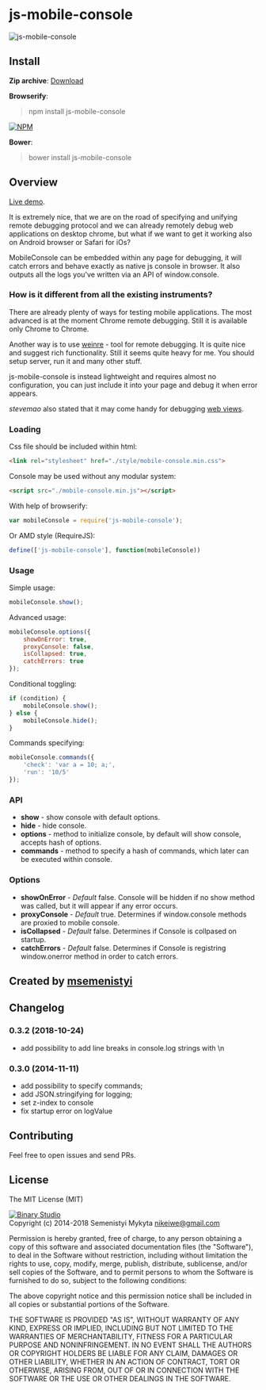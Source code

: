 js-mobile-console
=====

![js-mobile-console](mobile_screen.png)

## Install
**Zip archive**:
[Download](https://github.com/msemenistyi/js-mobile-console/archive/master.zip)

**Browserify**:
> npm install js-mobile-console

[![NPM](https://nodei.co/npm/js-mobile-console.png)](https://nodei.co/npm/js-mobile-console/)

**Bower**:
> bower install js-mobile-console

## Overview

[Live demo](http://b1narystudio.github.io/js-mobile-console/).

It is extremely nice, that we are on the road of specifying and unifying remote
debugging protocol and we can already remotely debug web applications on desktop 
chrome, but what if we want to get it working also on Android browser or 
Safari for iOs?

MobileConsole can be embedded within any page for debugging, it will catch errors
and behave exactly as native js console in browser. It also outputs all the logs
you've written via an API of window.console. 

### How is it different from all the existing instruments?

There are already plenty of ways for testing mobile applications. The most 
advanced is at the moment Chrome remote debugging. Still it is available only 
Chrome to Chrome.

Another way is to use [weinre](http://people.apache.org/~pmuellr/weinre-docs/latest/) - 
tool for remote debugging. It is quite nice and suggest rich functionality. Still 
it seems quite heavy for me. You should setup server, run it and many other stuff.

js-mobile-console is instead lightweight and requires almost no configuration,
you can just include it into your page and debug it when error appears.

*stevemao* also stated that it may come handy for debugging 
[web views](https://github.com/B1naryStudio/js-mobile-console/issues/1).

### Loading
Css file should be included within html:
```html
<link rel="stylesheet" href="./style/mobile-console.min.css">
```
Console may be used without any modular system:
```html
<script src="./mobile-console.min.js"></script>
```

With help of browserify:
```js
var mobileConsole = require('js-mobile-console');
```

Or AMD style (RequireJS): 
```js
define(['js-mobile-console'], function(mobileConsole))
```

### Usage

Simple usage:
```js
mobileConsole.show();
```

Advanced usage: 
```js
mobileConsole.options({
	showOnError: true,
	proxyConsole: false,
	isCollapsed: true,
	catchErrors: true
});
```

Conditional toggling:
```js
if (condition) {
	mobileConsole.show();
} else {
	mobileConsole.hide();
}
```

Commands specifying:
```js
mobileConsole.commands({
	'check': 'var a = 10; a;',
	'run': '10/5'
});
```

### API

- **show** - show console with default options.
- **hide** - hide console.
- **options** - method to initialize console, by default will show console, 
accepts hash of options.
- **commands** - method to specify a hash of commands, which later can be 
executed within console.

### Options

- **showOnError** - *Default* false. Console will be hidden if no show method 
was called, but it will appear if any error occurs.
- **proxyConsole** - *Default* true. Determines if window.console methods are 
proxied to mobile console.
- **isCollapsed** - *Default* false. Determines if Console is collpased on startup.
- **catchErrors** - *Default* false. Determines if Console is registring 
window.onerror method in order to catch errors.

## Created by [msemenistyi](https://github.com/msemenistyi)  

## Changelog

### 0.3.2 (2018-10-24)
- add possibility to add line breaks in console.log strings with \n

### 0.3.0 (2014-11-11)
- add possibility to specify commands;
- add JSON.stringifying for logging;
- set z-index to console
- fix startup error on logValue

## Contributing
Feel free to open issues and send PRs. 


## License

The MIT License (MIT)

[![Binary Studio](http://www.binary-studio.com/wp-content/uploads/2014/11/logo.gif)](http://binary-studio.com)  
Copyright (c) 2014-2018 Semenistyi Mykyta nikeiwe@gmail.com

Permission is hereby granted, free of charge, to any person obtaining a copy
of this software and associated documentation files (the "Software"), to deal
in the Software without restriction, including without limitation the rights
to use, copy, modify, merge, publish, distribute, sublicense, and/or sell
copies of the Software, and to permit persons to whom the Software is
furnished to do so, subject to the following conditions:

The above copyright notice and this permission notice shall be included in
all copies or substantial portions of the Software.

THE SOFTWARE IS PROVIDED "AS IS", WITHOUT WARRANTY OF ANY KIND, EXPRESS OR
IMPLIED, INCLUDING BUT NOT LIMITED TO THE WARRANTIES OF MERCHANTABILITY,
FITNESS FOR A PARTICULAR PURPOSE AND NONINFRINGEMENT. IN NO EVENT SHALL THE
AUTHORS OR COPYRIGHT HOLDERS BE LIABLE FOR ANY CLAIM, DAMAGES OR OTHER
LIABILITY, WHETHER IN AN ACTION OF CONTRACT, TORT OR OTHERWISE, ARISING FROM,
OUT OF OR IN CONNECTION WITH THE SOFTWARE OR THE USE OR OTHER DEALINGS IN
THE SOFTWARE.
